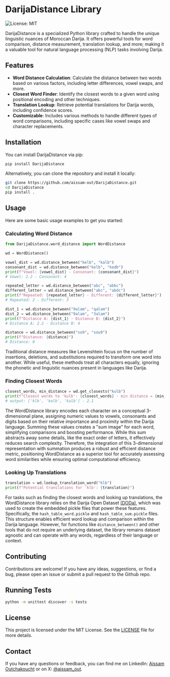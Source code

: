 # DarijaDistance Library

![License: MIT](https://img.shields.io/badge/License-MIT-blue.svg)

DarijaDistance is a specialized Python library crafted to handle the unique linguistic nuances of Moroccan Darija. It offers powerful tools for word comparison, distance measurement, translation lookup, and more; making it a valuable tool for natural language processing (NLP) tasks involving Darija.

## Features

- **Word Distance Calculation**: Calculate the distance between two words based on various factors, including letter differences, vowel swaps, and more.
- **Closest Word Finder**: Identify the closest words to a given word using positional encoding and other techniques.
- **Translation Lookup**: Retrieve potential translations for Darija words, including confidence scores.
- **Customizable**: Includes various methods to handle different types of word comparisons, including specific cases like vowel swaps and character replacements.

## Installation

You can install DarijaDistance via pip:

```bash
pip install DarijaDistance
```

Alternatively, you can clone the repository and install it locally:

```bash
git clone https://github.com/aissam-out/DarijaDistance.git
cd DarijaDistance
pip install .
```

## Usage

Here are some basic usage examples to get you started:

### Calculating Word Distance

```python
from DarijaDistance.word_distance import WordDistance

wd = WordDistance()

vowel_dist = wd.distance_between("kelb", "kalb")
consonant_dist = wd.distance_between("kelb", "kedb")
print(f"Vowel: {vowel_dist} - Consonant: {consonant_dist}")
# Vowel: 2.2 - Consonant: 4

repeated_letter = wd.distance_between("abc", "abbc")
different_letter = wd.distance_between("abc", "abdc")
print(f"Repeated: {repeated_letter} - Different: {different_letter}")
# Repeated: 2 - Different: 3

dist_1 = wd.distance_between("9alam", "qalam")
dist_2 = wd.distance_between("9alam", "3alam")
print(f"Distance A: {dist_1} - Distance B: {dist_2}")
# Distance A: 2.2 - Distance B: 4

distance = wd.distance_between("so9", "sou9")
print(f"Distance: {distance}")
# Distance: 0
```

Traditional distance measures like Levenshtein focus on the number of insertions, deletions, and substitutions required to transform one word into another. While useful, these methods treat all characters equally, ignoring the phonetic and linguistic nuances present in languages like Darija.

### Finding Closest Words

```python
closest_words, min_distance = wd.get_closests("kulb")
print(f"Closest words to 'kulb': {closest_words} - min distance = {min_distance}")
# output: ['klb', 'kelb', 'kalb'] - 2.1
```

The WordDistance library encodes each character on a conceptual 3-dimensional plane, assigning numeric values to vowels, consonants and digits based on their relative importance and proximity within the Darija language. Summing these values creates a "sum image" for each word, simplifying comparisons and boosting performance. While this sum abstracts away some details, like the exact order of letters, it effectively reduces search complexity. Therefore, the integration of this 3-dimensional representation with summation produces a robust and efficient distance metric, positioning WordDistance as a superior tool for accurately assessing word similarities while ensuring optimal computational efficiency.

### Looking Up Translations

```python
translation = wd.lookup_translation_word("klb")
print(f"Potential translations for 'klb': {translation}")
```

For tasks such as finding the closest words and looking up translations, the WordDistance library relies on the Darija Open Dataset [(DODa)](https://github.com/darija-open-dataset/dataset), which was used to create the embedded pickle files that power these features. Specifically, the `hash_table_word.pickle` and `hash_table_sum.pickle` files. This structure enables efficient word lookup and comparison within the Darija language. However, for functions like `distance_between()` and other tools that do not require an underlying dataset, the library remains dataset agnostic and can operate with any words, regardless of their language or context.

## Contributing

Contributions are welcome! If you have any ideas, suggestions, or find a bug, please open an issue or submit a pull request to the Github repo.

## Running Tests

```bash
python -m unittest discover -s tests
```

## License

This project is licensed under the MIT License. See the [LICENSE](https://github.com/aissam-out/DarijaDistance/blob/main/License) file for more details.

## Contact

If you have any questions or feedback, you can find me on LinkedIn: [Aissam Outchakoucht](https://www.linkedin.com/in/aissam-outchakoucht/) or on X: [@aissam_out](https://x.com/aissam_out).
